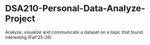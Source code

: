 # DSA210-Personal-Data-Analyze-Project
Analyze, visualize and communicate a dataset on a topic that found interesting (Fall'25-26)
